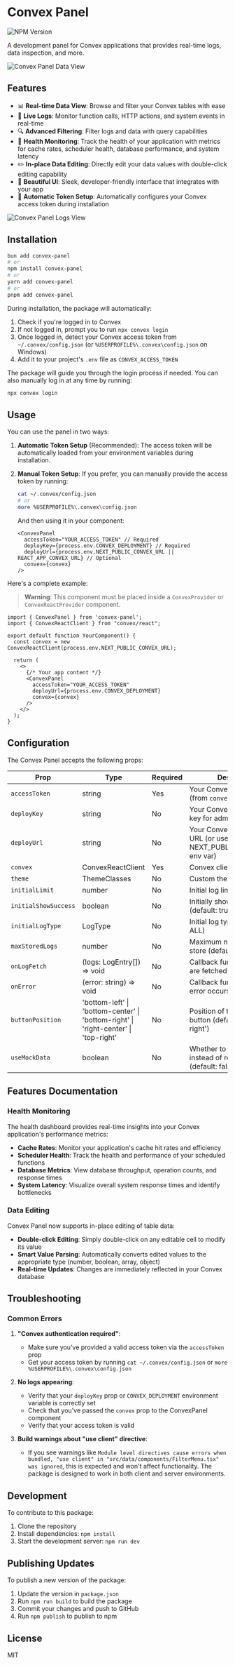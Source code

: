 # Convex Panel

![NPM Version](https://img.shields.io/npm/v/convex-panel)

A development panel for Convex applications that provides real-time logs, data inspection, and more.

![Convex Panel Data View](https://firebasestorage.googleapis.com/v0/b/relio-217bd.appspot.com/o/convex%2Fconvex-panel1.png?alt=media&token=d4b6da5e-db91-4b94-9d7a-a716ebebdedf)

## Features

- 📊 **Real-time Data View**: Browse and filter your Convex tables with ease
- 📝 **Live Logs**: Monitor function calls, HTTP actions, and system events in real-time
- 🔍 **Advanced Filtering**: Filter logs and data with query capabilities
- 🔄 **Health Monitoring**: Track the health of your application with metrics for cache rates, scheduler health, database performance, and system latency
- ✏️ **In-place Data Editing**: Directly edit your data values with double-click editing capability
- 🎨 **Beautiful UI**: Sleek, developer-friendly interface that integrates with your app
- 🔐 **Automatic Token Setup**: Automatically configures your Convex access token during installation

![Convex Panel Logs View](https://firebasestorage.googleapis.com/v0/b/relio-217bd.appspot.com/o/convex%2Fconvex-panel2.png?alt=media&token=685faba4-d9f8-4ca7-8112-2825cf3040ec)

## Installation

```bash
bun add convex-panel
# or
npm install convex-panel
# or
yarn add convex-panel
# or
pnpm add convex-panel
```

During installation, the package will automatically:
1. Check if you're logged in to Convex
2. If not logged in, prompt you to run `npx convex login`
3. Once logged in, detect your Convex access token from `~/.convex/config.json` (or `%USERPROFILE%\.convex\config.json` on Windows)
4. Add it to your project's `.env` file as `CONVEX_ACCESS_TOKEN`

The package will guide you through the login process if needed. You can also manually log in at any time by running:
```bash
npx convex login
```

## Usage

You can use the panel in two ways:

1. **Automatic Token Setup** (Recommended):
   The access token will be automatically loaded from your environment variables during installation.

2. **Manual Token Setup**:
   If you prefer, you can manually provide the access token by running:
   ```bash
   cat ~/.convex/config.json
   # or
   more %USERPROFILE%\.convex\config.json
   ```
   And then using it in your component:
   ```tsx
   <ConvexPanel
     accessToken="YOUR_ACCESS_TOKEN" // Required
     deployKey={process.env.CONVEX_DEPLOYMENT} // Required
     deployUrl={process.env.NEXT_PUBLIC_CONVEX_URL || REACT_APP_CONVEX_URL} // Optional
     convex={convex}
   />
   ```

Here's a complete example:
> **Warning**: This component must be placed inside a `ConvexProvider` or `ConvexReactProvider` component.


```tsx
import { ConvexPanel } from 'convex-panel';
import { ConvexReactClient } from "convex/react";

export default function YourComponent() {
  const convex = new ConvexReactClient(process.env.NEXT_PUBLIC_CONVEX_URL);

  return (
    <>
      {/* Your app content */}
      <ConvexPanel
        accessToken="YOUR_ACCESS_TOKEN"
        deployUrl={process.env.CONVEX_DEPLOYMENT}
        convex={convex}
      />
    </>
  );
}
```

## Configuration

The Convex Panel accepts the following props:

| Prop | Type | Required | Description |
|------|------|----------|-------------|
| `accessToken` | string | Yes | Your Convex access token (from `convex config`) |
| `deployKey` | string | No | Your Convex deployment key for admin-level access |
| `deployUrl` | string | No | Your Convex deployment URL (or use NEXT_PUBLIC_CONVEX_URL env var) |
| `convex` | ConvexReactClient | Yes | Convex client instance |
| `theme` | ThemeClasses | No | Custom theme options |
| `initialLimit` | number | No | Initial log limit (default: 100) |
| `initialShowSuccess` | boolean | No | Initially show success logs (default: true) |
| `initialLogType` | LogType | No | Initial log type filter (default: ALL) |
| `maxStoredLogs` | number | No | Maximum number of logs to store (default: 500) |
| `onLogFetch` | (logs: LogEntry[]) => void | No | Callback function when logs are fetched |
| `onError` | (error: string) => void | No | Callback function when an error occurs |
| `buttonPosition` | 'bottom-left' \| 'bottom-center' \| 'bottom-right' \| 'right-center' \| 'top-right' | No | Position of the ConvexPanel button (default: 'bottom-right') |
| `useMockData` | boolean | No | Whether to use mock data instead of real API data (default: false) |

## Features Documentation

### Health Monitoring

The health dashboard provides real-time insights into your Convex application's performance metrics:

- **Cache Rates**: Monitor your application's cache hit rates and efficiency
- **Scheduler Health**: Track the health and performance of your scheduled functions
- **Database Metrics**: View database throughput, operation counts, and response times
- **System Latency**: Visualize overall system response times and identify bottlenecks

### Data Editing

Convex Panel now supports in-place editing of table data:

- **Double-click Editing**: Simply double-click on any editable cell to modify its value
- **Smart Value Parsing**: Automatically converts edited values to the appropriate type (number, boolean, array, object)
- **Real-time Updates**: Changes are immediately reflected in your Convex database

## Troubleshooting

### Common Errors

1. **"Convex authentication required"**:
   - Make sure you've provided a valid access token via the `accessToken` prop
   - Get your access token by running `cat ~/.convex/config.json` or `more %USERPROFILE%\.convex\config.json`

2. **No logs appearing**:
   - Verify that your `deployKey` prop or `CONVEX_DEPLOYMENT` environment variable is correctly set
   - Check that you've passed the `convex` prop to the ConvexPanel component
   - Verify that your access token is valid

3. **Build warnings about "use client" directive**:
   - If you see warnings like `Module level directives cause errors when bundled, "use client" in "src/data/components/FilterMenu.tsx" was ignored`, this is expected and won't affect functionality. The package is designed to work in both client and server environments.

## Development

To contribute to this package:

1. Clone the repository
2. Install dependencies: `npm install`
3. Start the development server: `npm run dev`

## Publishing Updates

To publish a new version of the package:

1. Update the version in `package.json`
2. Run `npm run build` to build the package
3. Commit your changes and push to GitHub
4. Run `npm publish` to publish to npm

## License

MIT 